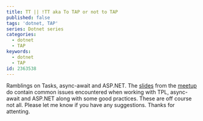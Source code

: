 ```yaml
---
title: TT || !TT aka To TAP or not to TAP
published: false
tags: 'dotnet, TAP'
series: Dotnet series
categories:
  - dotnet
  - TAP
keywords:
  - dotnet
  - TAP
id: 2363538
---
```


Ramblings on Tasks, async-await and ASP.NET. The [slides](https://goo.gl/sO3ZGv) from the [meetup](http://www.meetup.com/DotNetZone/events/231198572/)
 do contain common issues encountered when working with TPL, async-await and ASP.NET along with some good practices. These are off course not all. Please let me know if you have any suggestions. Thanks for attenting.
